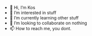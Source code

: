 - 👋 Hi, I’m Kos
- 👀 I’m interested in stuff
- 🌱 I’m currently learning other stuff
- 💞️ I’m looking to collaborate on nothing
- 📫 How to reach me, you dont.

